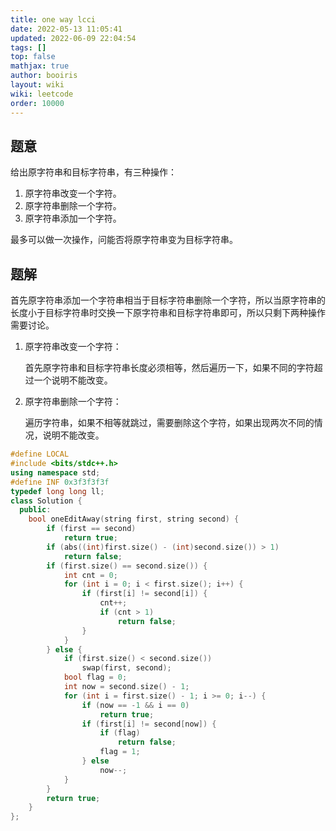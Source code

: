 ```yaml
---
title: one way lcci 
date: 2022-05-13 11:05:41 
updated: 2022-06-09 22:04:54
tags: [] 
top: false
mathjax: true
author: booiris
layout: wiki  
wiki: leetcode
order: 10000
---
```


## 题意

给出原字符串和目标字符串，有三种操作：

1. 原字符串改变一个字符。
2. 原字符串删除一个字符。
3. 原字符串添加一个字符。

最多可以做一次操作，问能否将原字符串变为目标字符串。

## 题解

首先原字符串添加一个字符串相当于目标字符串删除一个字符，所以当原字符串的长度小于目标字符串时交换一下原字符串和目标字符串即可，所以只剩下两种操作需要讨论。

1. 原字符串改变一个字符：

	首先原字符串和目标字符串长度必须相等，然后遍历一下，如果不同的字符超过一个说明不能改变。

1. 原字符串删除一个字符：

	遍历字符串，如果不相等就跳过，需要删除这个字符，如果出现两次不同的情况，说明不能改变。

```cpp
#define LOCAL
#include <bits/stdc++.h>
using namespace std;
#define INF 0x3f3f3f3f
typedef long long ll;
class Solution {
  public:
    bool oneEditAway(string first, string second) {
        if (first == second)
            return true;
        if (abs((int)first.size() - (int)second.size()) > 1)
            return false;
        if (first.size() == second.size()) {
            int cnt = 0;
            for (int i = 0; i < first.size(); i++) {
                if (first[i] != second[i]) {
                    cnt++;
                    if (cnt > 1)
                        return false;
                }
            }
        } else {
            if (first.size() < second.size())
                swap(first, second);
            bool flag = 0;
            int now = second.size() - 1;
            for (int i = first.size() - 1; i >= 0; i--) {
                if (now == -1 && i == 0)
                    return true;
                if (first[i] != second[now]) {
                    if (flag)
                        return false;
                    flag = 1;
                } else
                    now--;
            }
        }
        return true;
    }
};

```
